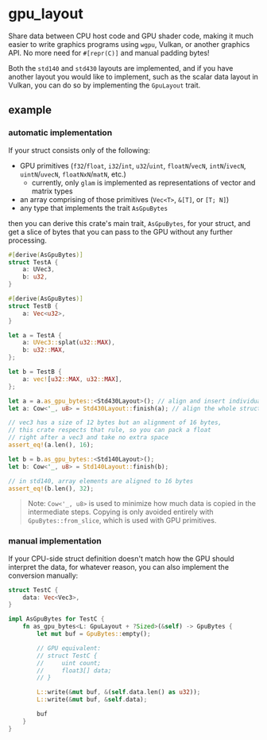 # gpu_layout

Share data between CPU host code and GPU shader code, making it much easier to write graphics programs using `wgpu`, Vulkan, or another graphics API. No more need for `#[repr(C)]` and manual padding bytes!

Both the `std140` and `std430` layouts are implemented, and if you have another layout you would like to implement, such as the scalar data layout in Vulkan, you can do so by implementing the `GpuLayout` trait.

## example

### automatic implementation

If your struct consists only of the following:
- GPU primitives (`f32`/`float`, `i32`/`int`, `u32`/`uint`, `floatN`/`vecN`, `intN`/`ivecN`, `uintN`/`uvecN`, `floatNxN`/`matN`, etc.)
    - currently, only `glam` is implemented as representations of vector and matrix types
- an array comprising of those primitives (`Vec<T>`, `&[T]`, or `[T; N]`)
- any type that implements the trait `AsGpuBytes`

then you can derive this crate's main trait, `AsGpuBytes`, for your struct, and get a slice of bytes that you can pass to the GPU without any further processing.

```rs
#[derive(AsGpuBytes)]
struct TestA {
    a: UVec3,
    b: u32,
}

#[derive(AsGpuBytes)]
struct TestB {
    a: Vec<u32>,
}

let a = TestA {
    a: UVec3::splat(u32::MAX),
    b: u32::MAX,
};

let b = TestB {
    a: vec![u32::MAX, u32::MAX],
};

let a = a.as_gpu_bytes::<Std430Layout>(); // align and insert individual fields
let a: Cow<'_, u8> = Std430Layout::finish(a); // align the whole struct

// vec3 has a size of 12 bytes but an alignment of 16 bytes,
// this crate respects that rule, so you can pack a float
// right after a vec3 and take no extra space
assert_eq!(a.len(), 16);

let b = b.as_gpu_bytes::<Std140Layout>();
let b: Cow<'_, u8> = Std140Layout::finish(b);

// in std140, array elements are aligned to 16 bytes
assert_eq!(b.len(), 32);
```

> Note: `Cow<'_, u8>` is used to minimize how much data is copied in the intermediate steps. Copying is only avoided entirely with `GpuBytes::from_slice`, which is used with GPU primitives.

### manual implementation

If your CPU-side struct definition doesn't match how the GPU should interpret the data, for whatever reason, you can also implement the conversion manually:

```rs
struct TestC {
    data: Vec<Vec3>,
}

impl AsGpuBytes for TestC {
    fn as_gpu_bytes<L: GpuLayout + ?Sized>(&self) -> GpuBytes {
        let mut buf = GpuBytes::empty();

        // GPU equivalent:
        // struct TestC {
        //     uint count;
        //     float3[] data;
        // }

        L::write(&mut buf, &(self.data.len() as u32));
        L::write(&mut buf, &self.data);

        buf
    }
}
```